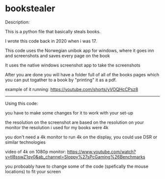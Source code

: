 # bookstealer

Description: 

This is a python file that basically steals books. 

I wrote this code back in 2020 when i was 17. 

This code uses the Norwegian unibok app for windows, where it goes inn and 
screenshots and saves every page on the book

It uses the native windows screenshot app to take the screenshots

After you are done you will have a folder full of all of the books pages
which you can put togather to a book by "printing" it as a pdf.

example of it running:
https://youtube.com/shorts/yVOQHcCPsz8

----------------------------------------------------------------------------

Using this code:

you have to make some changes for it to work with your set-up

the resolution on the screenshot are based on the resolution on your monitor
the resolution i used for my books were 4k

you don't need a 4k monitor to run 4k on the display, you could use DSR or 
similar technologies

video of 4k on 1080p monitor:
https://www.youtube.com/watch?v=tI8sswZ1qv0&ab_channel=Sloppy%27sPcGaming%26Benchmarks

you proboably have to change some of the code (spefically the mouse locations) 
to fit your screen



